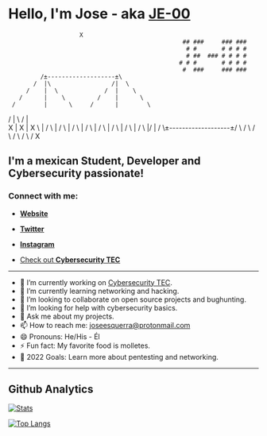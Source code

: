 # Hello, I'm Jose - aka [JE-00](https://www.linkedin.com/in/jose-esquerra/)

                        X
                                                     ## ###     ### ###
                                                      # #       # # # #
                                                      # ##  ### # # # #
                                                    # # #       # # # #
                                                     #  ###     ### ###
             /±-------------------±\
           /  |\                 /|  \
         /    |  \             /  |    \
       /      |    \         /    |      \
     /        |      \     /      |        \
   /          |        \ /        |          \
  X           |         X         |           X
   \          |        / \        |          /
     \        |      /     \      |        /
       \      |    /         \    |      /
         \    |  /             \  |    /
           \  |/                 \|  /
             \±-------------------±/
               \                 /
                 \             /
                   \         /
                     \     /
                       \ /
                        X

## I'm a mexican Student, Developer and Cybersecurity passionate!

### Connect with me:

- [**Website**](https://www.joseesquerra.com)

- [**Twitter**](https://twitter.com/jose_esquerra)

- [**Instagram**](https://www.instagram.com/joseesquerra2/)



- [Check out **Cybersecurity TEC**](https://linktr.ee/cybersecurity.mty)

---

- 🔭 I’m currently working on [Cybersecurity TEC](https://linktr.ee/cybersecurity.mty).
- 🌱 I’m currently learning networking and hacking.
- 👯 I’m looking to collaborate on open source projects and bughunting.
- 🤔 I’m looking for help with cybersecurity basics.
- 💬 Ask me about my projects.
- 📫 How to reach me: <joseesquerra@protonmail.com>
- 😄 Pronouns: He/His - Él
- ⚡ Fun fact: My favorite food is molletes.
- 🥅 2022 Goals: Learn more about pentesting and networking.

---

## Github Analytics

[![Stats](https://github-readme-stats.vercel.app/api?username=JE-00&count_private=true&show_icons=true&theme=github_dark)](https://github.com/anuraghazra/github-readme-stats)

[![Top Langs](https://github-readme-stats.vercel.app/api/top-langs/?username=JE-00&layout=compact&theme=github_dark)](https://github.com/anuraghazra/github-readme-stats)
